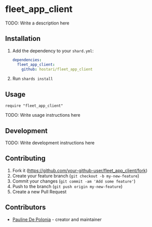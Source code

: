 # fleet_app_client

TODO: Write a description here

## Installation

1. Add the dependency to your `shard.yml`:

   ```yaml
   dependencies:
     fleet_app_client:
       github: hostari/fleet_app_client
   ```

2. Run `shards install`

## Usage

```crystal
require "fleet_app_client"
```

TODO: Write usage instructions here

## Development

TODO: Write development instructions here

## Contributing

1. Fork it (<https://github.com/your-github-user/fleet_app_client/fork>)
2. Create your feature branch (`git checkout -b my-new-feature`)
3. Commit your changes (`git commit -am 'Add some feature'`)
4. Push to the branch (`git push origin my-new-feature`)
5. Create a new Pull Request

## Contributors

- [Pauline De Polonia](https://github.com/your-github-user) - creator and maintainer
